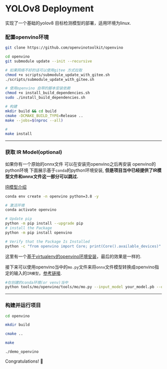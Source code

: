 # YOLOv8 Deployment

实现了一个基础的yolov8 目标检测模型的部署，适用环境为linux.

### 配置openvino环境
~~~bash
git clone https://github.com/openvinotoolkit/openvino

cd openvino
git submodule update --init --recursive

# 如果网络不好的话可以使用gitee 方式拉取
chmod +x scripts/submodule_update_with_gitee.sh
./scripts/submodule_update_with_gitee.sh

# 使用openvino 自带的脚本安装依赖
chmod +x install_build_dependencies.sh
sudo ./install_build_dependencies.sh

# 构建
mkdir build && cd build
cmake -DCMAKE_BUILD_TYPE=Release ..
make --jobs=$(nproc --all)

# 
make install
~~~
***
### 获取 IR Model(optional)
如果你有一个原始的onnx文件 可以在安装完openvino之后再安装 openvino的python环境
下面展示基于`conda`的python环境安装, **但是项目当中已经提供了IR模型文件和onnx文件这一部分可以跳过.**

[IR模型介绍](https://docs.openvino.ai/2024/documentation/openvino-ir-format.html)
~~~bash
conda env create -n openvino python=3.8 -y

# 激活环境
conda activate openvino

# Update pip
python -m pip install --upgrade pip
# install the Package
python -m pip install openvino

# Verify that the Package Is Installed
python -c "from openvino import Core; print(Core().available_devices)"
~~~
这里有一个[基于virtualenv的openvino环境安装](https://docs.openvino.ai/2024/get-started/install-openvino/install-openvino-pip.html)，最后的效果是一样的.



接下来可以使用openvino当中的`mo.py`文件来将`onnx`文件模型转换成openvino指定的输入的`IR模型`，[参考链接](http://t.csdnimg.cn/YzTm5).

~~~bash
#在创建的conda环境(or venv)当中
python tools/mo/openvino/tools/mo/mo.py --input_model your_model.pb --output_dir output_dir
~~~

***

### 构建并运行项目

~~~bash
cd openvino

mkdir build

cmake ..

make 

./demo_openvino
~~~


Congratulations! :clap:

